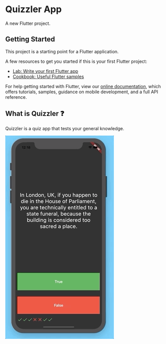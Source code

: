 # Quizzler App

A new Flutter project.

## Getting Started

This project is a starting point for a Flutter application.

A few resources to get you started if this is your first Flutter project:

- [Lab: Write your first Flutter app](https://flutter.dev/docs/get-started/codelab)
- [Cookbook: Useful Flutter samples](https://flutter.dev/docs/cookbook)

For help getting started with Flutter, view our
[online documentation](https://flutter.dev/docs), which offers tutorials,
samples, guidance on mobile development, and a full API reference.

## What is Quizzler ❓

Quizzler is a quiz app that tests your general knowledge.

![Finished App](https://github.com/uba2000/quizzler_app/blob/main/blob/quizzler-demo.gif)
